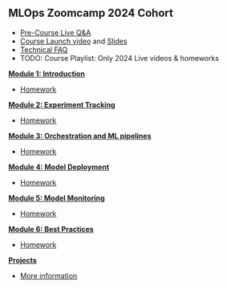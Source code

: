 ## MLOps Zoomcamp 2024 Cohort

* [Pre-Course Live Q&A](https://www.youtube.com/watch?v=YmllO3ld5LE)
* [Course Launch video](https://www.youtube.com/watch?v=2jM7t-NTZxs) and [Slides](https://docs.google.com/presentation/d/1Tp2VVph5_vYIazQ53VR7TYmhJjQg9wuNIKKne3wlZVU/edit?usp=sharing)
* [Technical FAQ](https://docs.google.com/document/d/12TlBfhIiKtyBv8RnsoJR6F72bkPDGEvPOItJIxaEzE0/edit)
* TODO: Course Playlist: Only 2024 Live videos & homeworks




[**Module 1: Introduction**](01-intro)

* [Homework](01-intro/homework.md)

[**Module 2: Experiment Tracking**](02-experiment-tracking/)

* [Homework](02-experiment-tracking/homework.md)

[**Module 3: Orchestration and ML pipelines**](03-orchestration/)

* [Homework](03-orchestration/homework.md)

[**Module 4: Model Deployment**](04-deployment)

* [Homework](04-deployment/homework.md)

[**Module 5: Model Monitoring**](05-monitoring/)

* [Homework](05-monitoring/homework.md)

[**Module 6: Best Practices**](06-best-practices)

* [Homework](06-best-practices/homework.md)


[**Projects**](projects.md)

* [More information](projects.md)

